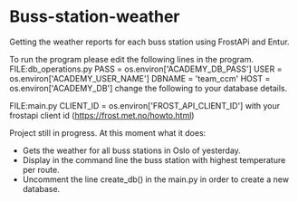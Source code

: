 # Buss-station-weather
Getting the weather reports for each buss station using FrostAPi and Entur.

To run the program please edit the following lines in the program.
FILE:db_operations.py
  PASS = os.environ['ACADEMY_DB_PASS']
  USER = os.environ['ACADEMY_USER_NAME']
  DBNAME = 'team_ccm'
  HOST = os.environ['ACADEMY_DB']
change the following to your database details.

FILE:main.py
  CLIENT_ID = os.environ['FROST_API_CLIENT_ID']
with your frostapi client id (https://frost.met.no/howto.html)

Project still in progress.
At this moment what it does:
  - Gets the weather for all buss stations in Oslo of yesterday.
  - Display in the command line the buss station with highest temperature per route.
  - Uncomment the line create_db() in the main.py in order to create a new database.
